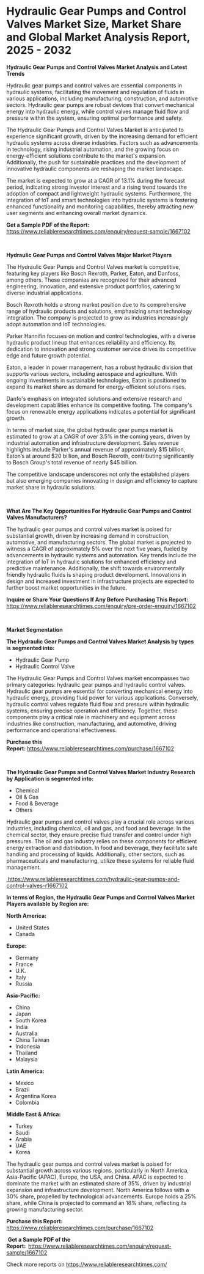 <p><h1>Hydraulic Gear Pumps and Control Valves Market Size, Market Share and Global Market Analysis Report, 2025 - 2032</h1></p><p><strong>Hydraulic Gear Pumps and Control Valves Market Analysis and Latest Trends</strong></p>
<p><p>Hydraulic gear pumps and control valves are essential components in hydraulic systems, facilitating the movement and regulation of fluids in various applications, including manufacturing, construction, and automotive sectors. Hydraulic gear pumps are robust devices that convert mechanical energy into hydraulic energy, while control valves manage fluid flow and pressure within the system, ensuring optimal performance and safety. </p><p>The Hydraulic Gear Pumps and Control Valves Market is anticipated to experience significant growth, driven by the increasing demand for efficient hydraulic systems across diverse industries. Factors such as advancements in technology, rising industrial automation, and the growing focus on energy-efficient solutions contribute to the market's expansion. Additionally, the push for sustainable practices and the development of innovative hydraulic components are reshaping the market landscape. </p><p>The market is expected to grow at a CAGR of 13.1% during the forecast period, indicating strong investor interest and a rising trend towards the adoption of compact and lightweight hydraulic systems. Furthermore, the integration of IoT and smart technologies into hydraulic systems is fostering enhanced functionality and monitoring capabilities, thereby attracting new user segments and enhancing overall market dynamics.</p></p>
<p><strong>Get a Sample PDF of the Report:&nbsp;</strong> <a href="https://www.reliableresearchtimes.com/enquiry/request-sample/1667102?utm_campaign=2624&utm_medium=2&utm_source=Github&utm_content=ia&utm_term=06032025&utm_id=hydraulic-gear-pumps-and-control-valves">https://www.reliableresearchtimes.com/enquiry/request-sample/1667102</a></p>
<p>&nbsp;</p>
<p><strong>Hydraulic Gear Pumps and Control Valves Major Market Players</strong></p>
<p><p>The Hydraulic Gear Pumps and Control Valves market is competitive, featuring key players like Bosch Rexroth, Parker, Eaton, and Danfoss, among others. These companies are recognized for their advanced engineering, innovation, and extensive product portfolios, catering to diverse industrial applications.</p><p>Bosch Rexroth holds a strong market position due to its comprehensive range of hydraulic products and solutions, emphasizing smart technology integration. The company is projected to grow as industries increasingly adopt automation and IoT technologies.</p><p>Parker Hannifin focuses on motion and control technologies, with a diverse hydraulic product lineup that enhances reliability and efficiency. Its dedication to innovation and strong customer service drives its competitive edge and future growth potential.</p><p>Eaton, a leader in power management, has a robust hydraulic division that supports various sectors, including aerospace and agriculture. With ongoing investments in sustainable technologies, Eaton is positioned to expand its market share as demand for energy-efficient solutions rises.</p><p>Danfo's emphasis on integrated solutions and extensive research and development capabilities enhance its competitive footing. The company's focus on renewable energy applications indicates a potential for significant growth.</p><p>In terms of market size, the global hydraulic gear pumps market is estimated to grow at a CAGR of over 3.5% in the coming years, driven by industrial automation and infrastructure development. Sales revenue highlights include Parker's annual revenue of approximately $15 billion, Eaton’s at around $20 billion, and Bosch Rexroth, contributing significantly to Bosch Group's total revenue of nearly $45 billion.</p><p>The competitive landscape underscores not only the established players but also emerging companies innovating in design and efficiency to capture market share in hydraulic solutions.</p></p>
<p>&nbsp;</p>
<p><strong>What Are The Key Opportunities For Hydraulic Gear Pumps and Control Valves Manufacturers?</strong></p>
<p><p>The hydraulic gear pumps and control valves market is poised for substantial growth, driven by increasing demand in construction, automotive, and manufacturing sectors. The global market is projected to witness a CAGR of approximately 5% over the next five years, fueled by advancements in hydraulic systems and automation. Key trends include the integration of IoT in hydraulic solutions for enhanced efficiency and predictive maintenance. Additionally, the shift towards environmentally friendly hydraulic fluids is shaping product development. Innovations in design and increased investment in infrastructure projects are expected to further boost market opportunities in the future.</p></p>
<p><strong>Inquire or Share Your Questions If Any Before Purchasing This Report:</strong> <a href="https://www.reliableresearchtimes.com/enquiry/pre-order-enquiry/1667102?utm_campaign=2624&utm_medium=2&utm_source=Github&utm_content=ia&utm_term=06032025&utm_id=hydraulic-gear-pumps-and-control-valves">https://www.reliableresearchtimes.com/enquiry/pre-order-enquiry/1667102</a></p>
<p>&nbsp;</p>
<p><strong>Market Segmentation</strong></p>
<p><strong>The Hydraulic Gear Pumps and Control Valves Market Analysis by types is segmented into:</strong></p>
<p><ul><li>Hydraulic Gear Pump</li><li>Hydraulic Control Valve</li></ul></p>
<p><p>The Hydraulic Gear Pumps and Control Valves market encompasses two primary categories: hydraulic gear pumps and hydraulic control valves. Hydraulic gear pumps are essential for converting mechanical energy into hydraulic energy, providing fluid power for various applications. Conversely, hydraulic control valves regulate fluid flow and pressure within hydraulic systems, ensuring precise operation and efficiency. Together, these components play a critical role in machinery and equipment across industries like construction, manufacturing, and automotive, driving performance and operational effectiveness.</p></p>
<p><strong>Purchase this Report:&nbsp;</strong><a href="https://www.reliableresearchtimes.com/purchase/1667102?utm_campaign=2624&utm_medium=2&utm_source=Github&utm_content=ia&utm_term=06032025&utm_id=hydraulic-gear-pumps-and-control-valves">https://www.reliableresearchtimes.com/purchase/1667102</a></p>
<p>&nbsp;</p>
<p><strong>The Hydraulic Gear Pumps and Control Valves Market Industry Research by Application is segmented into:</strong></p>
<p><ul><li>Chemical</li><li>Oil & Gas</li><li>Food & Beverage</li><li>Others</li></ul></p>
<p><p>Hydraulic gear pumps and control valves play a crucial role across various industries, including chemical, oil and gas, and food and beverage. In the chemical sector, they ensure precise fluid transfer and control under high pressures. The oil and gas industry relies on these components for efficient energy extraction and distribution. In food and beverage, they facilitate safe handling and processing of liquids. Additionally, other sectors, such as pharmaceuticals and manufacturing, utilize these systems for reliable fluid management.</p></p>
<p><a href="https://www.reliableresearchtimes.com/hydraulic-gear-pumps-and-control-valves-r1667102?utm_campaign=2624&utm_medium=2&utm_source=Github&utm_content=ia&utm_term=06032025&utm_id=hydraulic-gear-pumps-and-control-valves">&nbsp;https://www.reliableresearchtimes.com/hydraulic-gear-pumps-and-control-valves-r1667102</a></p>
<p><strong>In terms of Region, the Hydraulic Gear Pumps and Control Valves Market Players available by Region are:</strong></p>
<p>
    <p> <strong> North America: </strong>
        <ul>
            <li>United States</li>
            <li>Canada</li>
        </ul>
        </p> 
    <p> <strong> Europe: </strong>
        <ul>
            <li>Germany</li>
            <li>France</li>
            <li>U.K.</li>
            <li>Italy</li>
            <li>Russia</li>
        </ul>
        </p> 
    <p> <strong> Asia-Pacific: </strong>
        <ul>
            <li>China</li>
            <li>Japan</li>
            <li>South Korea</li>
            <li>India</li>
            <li>Australia</li>
            <li>China Taiwan</li>
            <li>Indonesia</li>
            <li>Thailand</li>
            <li>Malaysia</li>
        </ul>
        </p> 
    <p> <strong> Latin America: </strong>
        <ul>
            <li>Mexico</li>
            <li>Brazil</li>
            <li>Argentina Korea</li>
            <li>Colombia</li>
        </ul>
        </p> 
    <p> <strong> Middle East & Africa: </strong>
        <ul>
            <li>Turkey</li>
            <li>Saudi</li>
            <li>Arabia</li>
            <li>UAE</li>
            <li>Korea</li>
        </ul>
    </p>
    </p>
<p><p>The hydraulic gear pumps and control valves market is poised for substantial growth across various regions, particularly in North America, Asia-Pacific (APAC), Europe, the USA, and China. APAC is expected to dominate the market with an estimated share of 35%, driven by industrial expansion and infrastructure development. North America follows with a 30% share, propelled by technological advancements. Europe holds a 25% share, while China is projected to command an 18% share, reflecting its growing manufacturing sector.</p></p>
<p><strong>Purchase this Report: </strong><a href="https://www.reliableresearchtimes.com/purchase/1667102?utm_campaign=2624&utm_medium=2&utm_source=Github&utm_content=ia&utm_term=06032025&utm_id=hydraulic-gear-pumps-and-control-valves">https://www.reliableresearchtimes.com/purchase/1667102</a></p>
<p>&nbsp;<strong>Get a Sample PDF of the Report:&nbsp;&nbsp;</strong><a href="https://www.reliableresearchtimes.com/enquiry/request-sample/1667102?utm_campaign=2624&utm_medium=2&utm_source=Github&utm_content=ia&utm_term=06032025&utm_id=hydraulic-gear-pumps-and-control-valves">https://www.reliableresearchtimes.com/enquiry/request-sample/1667102</a></p>
<p><strong></strong></p>
<p>Check more reports on <a href="https://www.reliableresearchtimes.com/?utm_campaign=2624&utm_medium=2&utm_source=Github&utm_content=ia&utm_term=06032025&utm_id=hydraulic-gear-pumps-and-control-valves">https://www.reliableresearchtimes.com/</a></p>